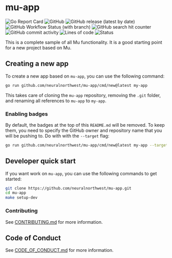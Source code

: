 # mu-app

![Go Report Card](https://goreportcard.com/badge/github.com/neuralnorthwest/mu-app)
![GitHub](https://img.shields.io/github/license/neuralnorthwest/mu-app?style=plastic)
![GitHub release (latest by date)](https://img.shields.io/github/v/release/neuralnorthwest/mu-app?style=plastic)
![GitHub Workflow Status (with branch)](https://img.shields.io/github/actions/workflow/status/neuralnorthwest/mu-app/cicd.yaml?branch=develop&style=plastic)
![GitHub search hit counter](https://img.shields.io/github/search/neuralnorthwest/mu-app/goto?style=plastic)
![GitHub commit activity](https://img.shields.io/github/commit-activity/w/neuralnorthwest/mu-app?style=plastic)
![Lines of code](https://img.shields.io/badge/lines%20of%20code-1k-blue?style=plastic)
![Status](https://img.shields.io/badge/status-in%20development-orange?style=plastic)

This is a complete sample of all Mu functionality. It is a good starting point
for a new project based on Mu.

## Creating a new app

To create a new app based on `mu-app`, you can use the following command:

```bash
go run github.com/neuralnorthwest/mu-app/cmd/new@latest my-app
```

This takes care of cloning the `mu-app` repository, removing the `.git` folder,
and renaming all references to `mu-app` to `my-app`.

### Enabling badges

By default, the badges at the top of this `README.md` will be removed. To
keep them, you need to specify the GitHub owner and repository name that you
will be pushing to. Do with with the `--target` flag:

```bash
go run github.com/neuralnorthwest/mu-app/cmd/new@latest my-app --target my-name/my-app
```

## Developer quick start

If you want work on `mu-app`, you can use the following commands to get started:

```bash
git clone https://github.com/neuralnorthwest/mu-app.git
cd mu-app
make setup-dev
```

### Contributing

See [CONTRIBUTING.md](CONTRIBUTING.md) for more information.

## Code of Conduct

See [CODE_OF_CONDUCT.md](CODE_OF_CONDUCT.md) for more information.
